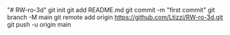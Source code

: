 "# RW-ro-3d"  git init git add README.md git commit -m "first commit" git branch -M main git remote add origin https://github.com/Ltizzi/RW-ro-3d.git git push -u origin main
